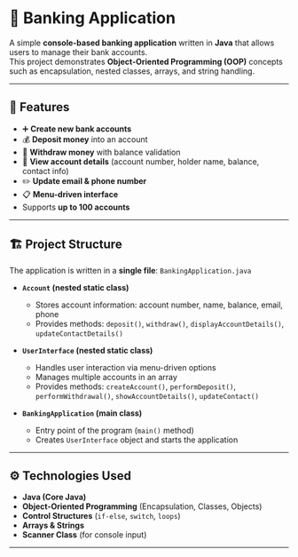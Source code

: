 # 🏦 Banking Application  

A simple **console-based banking application** written in **Java** that allows users to manage their bank accounts.  
This project demonstrates **Object-Oriented Programming (OOP)** concepts such as encapsulation, nested classes, arrays, and string handling.  

---

## 🚀 Features  

- ➕ **Create new bank accounts** 
- 💰 **Deposit money** into an account  
- 💸 **Withdraw money** with balance validation  
- 👤 **View account details** (account number, holder name, balance, contact info)  
- ✏️ **Update email & phone number**  
- 📋 **Menu-driven interface**  
- Supports **up to 100 accounts**  

---

## 🏗️ Project Structure  

The application is written in a **single file**: `BankingApplication.java`  

- **`Account` (nested static class)**  
  - Stores account information: account number, name, balance, email, phone  
  - Provides methods: `deposit()`, `withdraw()`, `displayAccountDetails()`, `updateContactDetails()`  

- **`UserInterface` (nested static class)**  
  - Handles user interaction via menu-driven options  
  - Manages multiple accounts in an array  
  - Provides methods: `createAccount()`, `performDeposit()`, `performWithdrawal()`, `showAccountDetails()`, `updateContact()`  

- **`BankingApplication` (main class)**  
  - Entry point of the program (`main()` method)  
  - Creates `UserInterface` object and starts the application  

---

## ⚙️ Technologies Used  

- **Java (Core Java)**  
- **Object-Oriented Programming** (Encapsulation, Classes, Objects)  
- **Control Structures** (`if-else`, `switch`, `loops`)  
- **Arrays & Strings**  
- **Scanner Class** (for console input)  

---

